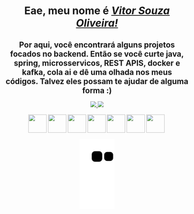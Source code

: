 <div align="center">
<div align="center">  
    <h1>Eae, meu nome é <a href="https://www.linkedin.com/in/vitor-souzaa/"><i>Vitor Souza Oliveira!</i></a></h1>
</div>

<div align="center">  
    <h2>Por aqui, você encontrará alguns projetos focados no backend. Então se você curte java, spring, microsservicos, REST APIS, docker e kafka, cola ai e dê uma olhada nos meus códigos. Talvez eles possam te ajudar de alguma forma :)</h2>
</div>

<div align="center">
  <a href="https://github.com/vsouzx">
    <img height="150em" src="https://github-readme-stats.vercel.app/api?username=vsouzx&count_private=true&include_all_commits=true&show_icons=true&theme=dracula&hide_border=false&show_owner=true"/>
    <img height="150em" src="https://github-readme-stats.vercel.app/api/top-langs/?username=vsouzx&theme=dracula&hide_border=false&&layout=compact"/>
  </a>
</div>
    
<div align="center" style="display: inline-block; margin-right: 3px">
    <br>
     <img height="50" width="50" src="https://cdn.jsdelivr.net/gh/devicons/devicon/icons/java/java-original-wordmark.svg" />
     <img height="50" width="50" src="https://cdn.jsdelivr.net/gh/devicons/devicon/icons/spring/spring-original-wordmark.svg" />
     <img height="50" width="50" src="https://cdn.jsdelivr.net/gh/devicons/devicon/icons/docker/docker-plain-wordmark.svg" />
     <img height="50" width="50" src="https://cdn.jsdelivr.net/gh/devicons/devicon/icons/amazonwebservices/amazonwebservices-plain-wordmark.svg" />
     <img height="50" width="50" src="https://cdn.jsdelivr.net/gh/devicons/devicon/icons/apachekafka/apachekafka-original-wordmark.svg" />
     <img height="50" width="50" src="https://cdn.jsdelivr.net/gh/devicons/devicon/icons/microsoftsqlserver/microsoftsqlserver-plain-wordmark.svg" />
     <img height="50" width="50" src="https://cdn.jsdelivr.net/gh/devicons/devicon/icons/mongodb/mongodb-original-wordmark.svg" />
</div>
    
![Snake animation](https://github.com/vsouzx/vsouzx/blob/output/github-contribution-grid-snake.svg)
</div>
